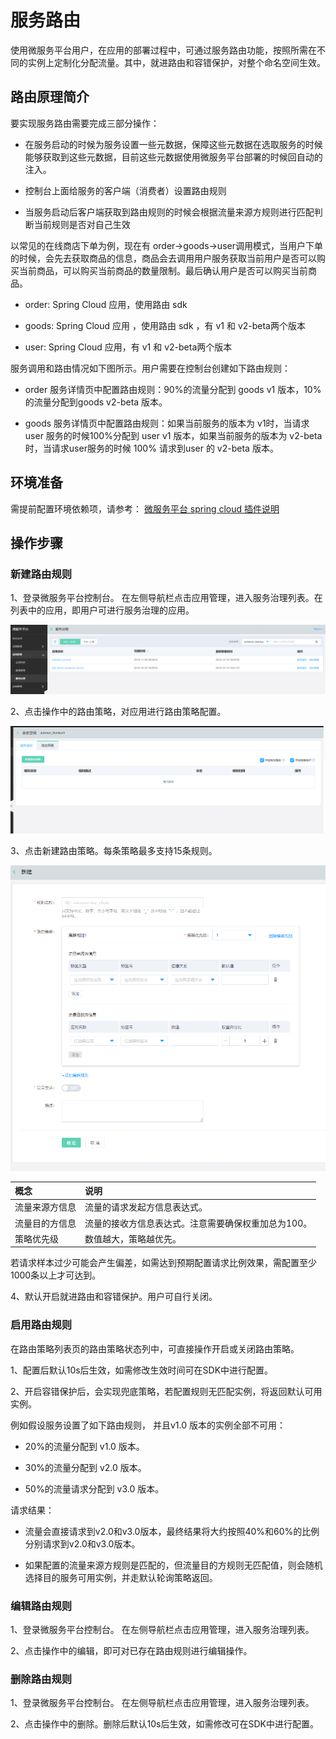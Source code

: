 # 服务路由

使用微服务平台用户，在应用的部署过程中，可通过服务路由功能，按照所需在不同的实例上定制化分配流量。其中，就进路由和容错保护，对整个命名空间生效。


## 路由原理简介

要实现服务路由需要完成三部分操作：

-  在服务启动的时候为服务设置一些元数据，保障这些元数据在选取服务的时候能够获取到这些元数据，目前这些元数据使用微服务平台部署的时候回自动的注入。

-  控制台上面给服务的客户端（消费者）设置路由规则

-  当服务启动后客户端获取到路由规则的时候会根据流量来源方规则进行匹配判断当前规则是否对自己生效


以常见的在线商店下单为例，现在有 order->goods->user调用模式，当用户下单的时候，会先去获取商品的信息，商品会去调用用户服务获取当前用户是否可以购买当前商品，可以购买当前商品的数量限制。最后确认用户是否可以购买当前商品。

-  order: Spring Cloud 应用，使用路由 sdk

-  goods: Spring Cloud 应用 ，使用路由 sdk ，有 v1 和 v2-beta两个版本

-  user: Spring Cloud 应用，有 v1 和 v2-beta两个版本

服务调用和路由情况如下图所示。用户需要在控制台创建如下路由规则：

-  order 服务详情页中配置路由规则：90%的流量分配到 goods v1 版本，10%的流量分配到goods v2-beta 版本。

-  goods 服务详情页中配置路由规则：如果当前服务的版本为 v1时，当请求 user 服务的时候100%分配到 user v1 版本，如果当前服务的版本为 v2-beta 时，当请求user服务的时候 100% 请求到user 的 v2-beta 版本。




## 环境准备

需提前配置环境依赖项，请参考： [微服务平台 spring cloud 插件说明](../../Getting-Started/JDSF-Plugin.md)


## 操作步骤
### 新建路由规则
1、登录微服务平台控制台。	在左侧导航栏点击应用管理，进入服务治理列表。在列表中的应用，即用户可进行服务治理的应用。

![](../../../../../image/Internet-Middleware/JD-Distributed-Service-Framework/ser-list-20191211.png)

2、点击操作中的路由策略，对应用进行路由策略配置。

![](../../../../../image/Internet-Middleware/JD-Distributed-Service-Framework/lycl-list.png)

3、点击新建路由策略。每条策略最多支持15条规则。

![](../../../../../image/Internet-Middleware/JD-Distributed-Service-Framework/lycl-new.png)


| 概念 | 说明 |
| :- | :- |
| 流量来源方信息 | 流量的请求发起方信息表达式。 |
| 流量目的方信息 | 流量的接收方信息表达式。注意需要确保权重加总为100。 |
| 策略优先级 | 数值越大，策略越优先。 |

若请求样本过少可能会产生偏差，如需达到预期配置请求比例效果，需配置至少1000条以上才可达到。

4、默认开启就进路由和容错保护。用户可自行关闭。

### 启用路由规则

在路由策略列表页的路由策略状态列中，可直接操作开启或关闭路由策略。

1、配置后默认10s后生效，如需修改生效时间可在SDK中进行配置。

2、开启容错保护后，会实现兜底策略，若配置规则无匹配实例，将返回默认可用实例。

例如假设服务设置了如下路由规则， 并且v1.0 版本的实例全部不可用：

-  20%的流量分配到 v1.0 版本。

-  30%的流量分配到 v2.0 版本。

-  50%的流量请求分配到 v3.0 版本。

请求结果：

- 流量会直接请求到v2.0和v3.0版本，最终结果将大约按照40%和60%的比例分别请求到v2.0和v3.0版本。

- 如果配置的流量来源方规则是匹配的，但流量目的方规则无匹配值，则会随机选择目的服务可用实例，并走默认轮询策略返回。


### 编辑路由规则

1、登录微服务平台控制台。	在左侧导航栏点击应用管理，进入服务治理列表。

2、点击操作中的编辑，即可对已存在路由规则进行编辑操作。


### 删除路由规则

1、登录微服务平台控制台。	在左侧导航栏点击应用管理，进入服务治理列表。

2、点击操作中的删除。删除后默认10s后生效，如需修改可在SDK中进行配置。

